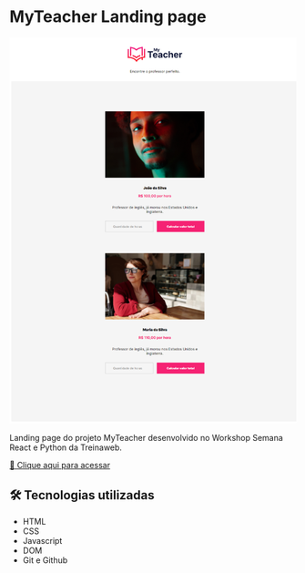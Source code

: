 # MyTeacher Landing page

![preview](./.github/preview.png)

Landing page do projeto MyTeacher desenvolvido no Workshop Semana React e Python da Treinaweb.

[🔗 Clique aqui para acessar](https://torqu4to.github.io/nlw-esports-explorer/)

## 🛠 Tecnologias utilizadas

- HTML
- CSS
- Javascript
- DOM
- Git e Github


